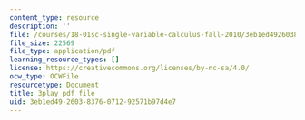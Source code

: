 ```yaml
---
content_type: resource
description: ''
file: /courses/18-01sc-single-variable-calculus-fall-2010/3eb1ed4926038376071292571b97d4e7_FK1n3TVQIhc.pdf
file_size: 22569
file_type: application/pdf
learning_resource_types: []
license: https://creativecommons.org/licenses/by-nc-sa/4.0/
ocw_type: OCWFile
resourcetype: Document
title: 3play pdf file
uid: 3eb1ed49-2603-8376-0712-92571b97d4e7
---
```

